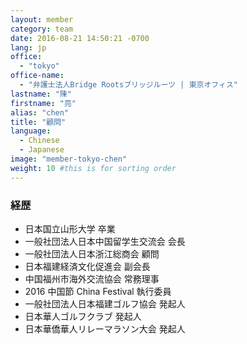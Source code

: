 ```yaml
---
layout: member
category: team
date: 2016-08-21 14:50:21 -0700
lang: jp
office:
  - "tokyo"
office-name:
  - "弁護士法人Bridge Rootsブリッジルーツ | 東京オフィス"
lastname: "陳"
firstname: "亮"
alias: "chen"
title: "顧問"
language:
  - Chinese
  - Japanese
image: "member-tokyo-chen"
weight: 10 #this is for sorting order
---
```


### 経歴
- 日本国立山形大学 卒業
- 一般社団法人日本中国留学生交流会 会長
- 一般社団法人日本浙江総商会 顧問
- 日本福建経済文化促進会 副会長
- 中国福州市海外交流協会 常務理事
- 2016 中国節 China Festival 執行委員
- 一般社団法人日本福建ゴルフ協会 発起人
- 日本華人ゴルフクラブ 発起人
- 日本華僑華人リレーマラソン大会 発起人
